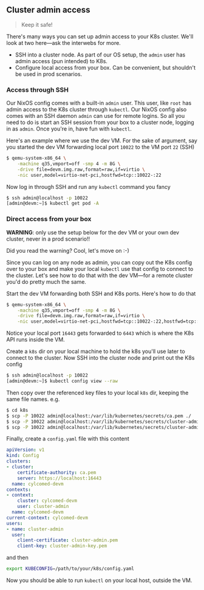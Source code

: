 Cluster admin access
--------------------
> Keep it safe!

There's many ways you can set up admin access to your K8s cluster.
We'll look at two here—ask the interwebs for more.

- SSH into a cluster node. As part of our OS setup, the `admin`
  user has admin access (pun intended) to K8s.
- Configure local access from your box. Can be convenient, but
  shouldn't be used in prod scenarios.


### Access through SSH

Our NixOS config comes with a built-in `admin` user. This user,
like `root` has admin access to the K8s cluster through `kubectl`.
Our NixOS config also comes with an SSH daemon `admin` can use for
remote logins. So all you need to do is start an SSH session from
your box to a cluster node, logging in as `admin`. Once you're in,
have fun with `kubectl`.

Here's an example where we use the dev VM. For the sake of argument,
say you started the dev VM forwarding local port `10022` to the VM
port `22` (SSH)

```bash
$ qemu-system-x86_64 \
    -machine q35,vmport=off -smp 4 -m 8G \
    -drive file=devm.img.raw,format=raw,if=virtio \
    -nic user,model=virtio-net-pci,hostfwd=tcp::10022-:22
```

Now log in through SSH and run any `kubectl` command you fancy

```bash
$ ssh admin@localhost -p 10022
[admin@devm:~]$ kubectl get pod -A
```


### Direct access from your box

**WARNING**: only use the setup below for the dev VM or your own
dev cluster, never in a prod scenario!!

Did you read the warning? Cool, let's move on :-)

Since you can log on any node as admin, you can copy out the K8s
config over to your box and make your local `kubectl` use that
config to connect to the cluster. Let's see how to do that with
the dev VM—for a remote cluster you'd do pretty much the same.

Start the dev VM forwarding both SSH and K8s ports. Here's how to
do that

```bash
$ qemu-system-x86_64 \
    -machine q35,vmport=off -smp 4 -m 8G \
    -drive file=devm.img.raw,format=raw,if=virtio \
    -nic user,model=virtio-net-pci,hostfwd=tcp::10022-:22,hostfwd=tcp::16443-:6443
```

Notice your local port `16443` gets forwarded to `6443` which is
where the K8s API runs inside the VM.

Create a `k8s` dir on your local machine to hold the k8s you'll use
later to connect to the cluster. Now SSH into the cluster node and
print out the K8s config

```bash
$ ssh admin@localhost -p 10022
[admin@devm:~]$ kubectl config view --raw
```

Then copy over the referenced key files to your local `k8s` dir,
keeping the same file names. e.g.

```bash
$ cd k8s
$ scp -P 10022 admin@localhost:/var/lib/kubernetes/secrets/ca.pem ./
$ scp -P 10022 admin@localhost:/var/lib/kubernetes/secrets/cluster-admin.pem ./
$ scp -P 10022 admin@localhost:/var/lib/kubernetes/secrets/cluster-admin-key.pem ./
```

Finally, create a `config.yaml` file with this content

```yaml
apiVersion: v1
kind: Config
clusters:
- cluster:
    certificate-authority: ca.pem
    server: https://localhost:16443
  name: cylcomed-devm
contexts:
- context:
    cluster: cylcomed-devm
    user: cluster-admin
  name: cylcomed-devm
current-context: cylcomed-devm
users:
- name: cluster-admin
  user:
    client-certificate: cluster-admin.pem
    client-key: cluster-admin-key.pem
```

and then

```bash
export KUBECONFIG=/path/to/your/k8s/config.yaml
```

Now you should be able to run `kubectl` on your local host, outside
the VM.
